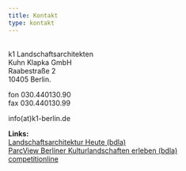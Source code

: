 ```yaml
---
title: Kontakt
type: kontakt
---
```





\
k1 Landschaftsarchitekten\
Kuhn Klapka GmbH\
Raabestraße 2\
10405 Berlin.

fon 030.440130.90\
fax 030.440130.99

info(at)k1-berlin.de

**Links:**\
[Landschaftsarchitektur Heute (bdla)](http://www.landschaftsarchitektur-heute.de/bueros/details/3) \
[ParcView Berliner Kulturlandschaften erleben (bdla)](http://parcview.de/start/partner-autoren/planungsbueros/details/3)\
[competitionline](http://www.competitionline.com/de/bueros/10151)